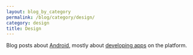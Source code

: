 ```yaml
---
layout: blog_by_category
permalink: /blog/category/design/
category: design
title: Design
---
```


Blog posts about [Android](http://www.android.com/), mostly about [developing apps](http://developer.android.com/guide/index.html) on the platform.
